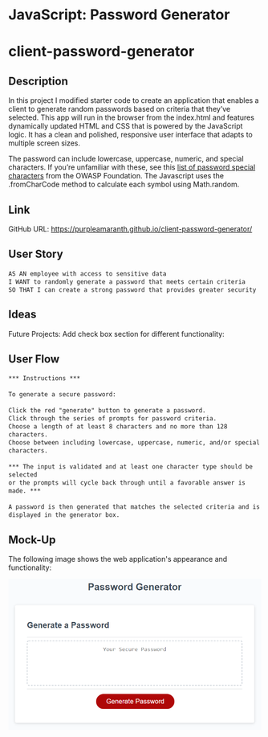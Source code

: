 # JavaScript: Password Generator
# client-password-generator

## Description

In this project I modified starter code to create an application that enables a client to generate random passwords based on criteria that they’ve selected. This app will run in the browser from the index.html and features dynamically updated HTML and CSS that is powered by the JavaScript logic. It has a clean and polished, responsive user interface that adapts to multiple screen sizes.

The password can include lowercase, uppercase, numeric, and special characters. If you’re unfamiliar with these, see this [list of password special characters](https://www.owasp.org/index.php/Password_special_characters) from the OWASP Foundation. The Javascript uses the .fromCharCode method to calculate each symbol using Math.random.

## Link
GitHub URL: https://purpleamaranth.github.io/client-password-generator/

## User Story

```
AS AN employee with access to sensitive data
I WANT to randomly generate a password that meets certain criteria
SO THAT I can create a strong password that provides greater security
```

## Ideas

Future Projects:
Add check box section for different functionality:
<!-- Sample HTML:
          <p>Please select your password criteria:</p>
          <!-- <form>
            <input type="checkbox" name="criteria" value="lowercase">Lowercase
            <input type="checkbox" name="criteria" value="uppercase">Uppercase
            <input type="checkbox" name="criteria" value="numerical">Numeric
            <input type="checkbox" name="criteria" value="special">Special
            <input type="checkbox" name="criteria" value="punctuation">Punctuation
            <div>
              <br/>
              Password Length:<input type="number" name="criteria" value="length">
              <button id="submit">Submit</button>
            </div>
            <hr />
          <script src="script.js"></script>
        </form> -->

## User Flow

```
*** Instructions ***

To generate a secure password:

Click the red "generate" button to generate a password.
Click through the series of prompts for password criteria.
Choose a length of at least 8 characters and no more than 128 characters.
Choose between including lowercase, uppercase, numeric, and/or special characters.

*** The input is validated and at least one character type should be selected
or the prompts will cycle back through until a favorable answer is made. ***

A password is then generated that matches the selected criteria and is displayed in the generator box.
```

## Mock-Up

The following image shows the web application's appearance and functionality:

![The Password Generator application displays a red button to "Generate Password".](./assets/images/javascript-demo.png)
